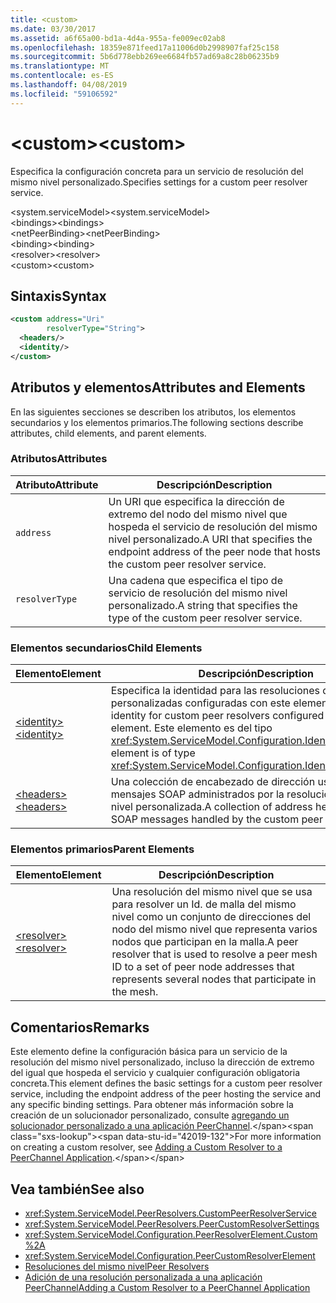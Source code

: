 ```yaml
---
title: <custom>
ms.date: 03/30/2017
ms.assetid: a6f65a00-bd1a-4d4a-955a-fe009ec02ab8
ms.openlocfilehash: 18359e871feed17a11006d0b2998907faf25c158
ms.sourcegitcommit: 5b6d778ebb269ee6684fb57ad69a8c28b06235b9
ms.translationtype: MT
ms.contentlocale: es-ES
ms.lasthandoff: 04/08/2019
ms.locfileid: "59106592"
---
```

# <a name="custom"></a><span data-ttu-id="42019-101">\<custom></span><span class="sxs-lookup"><span data-stu-id="42019-101">\<custom></span></span>
<span data-ttu-id="42019-102">Especifica la configuración concreta para un servicio de resolución del mismo nivel personalizado.</span><span class="sxs-lookup"><span data-stu-id="42019-102">Specifies settings for a custom peer resolver service.</span></span>  
  
<span data-ttu-id="42019-103">\<system.serviceModel></span><span class="sxs-lookup"><span data-stu-id="42019-103">\<system.serviceModel></span></span>  
<span data-ttu-id="42019-104">\<bindings></span><span class="sxs-lookup"><span data-stu-id="42019-104">\<bindings></span></span>  
<span data-ttu-id="42019-105">\<netPeerBinding></span><span class="sxs-lookup"><span data-stu-id="42019-105">\<netPeerBinding></span></span>  
<span data-ttu-id="42019-106">\<binding></span><span class="sxs-lookup"><span data-stu-id="42019-106">\<binding></span></span>  
<span data-ttu-id="42019-107">\<resolver></span><span class="sxs-lookup"><span data-stu-id="42019-107">\<resolver></span></span>  
<span data-ttu-id="42019-108">\<custom></span><span class="sxs-lookup"><span data-stu-id="42019-108">\<custom></span></span>  
  
## <a name="syntax"></a><span data-ttu-id="42019-109">Sintaxis</span><span class="sxs-lookup"><span data-stu-id="42019-109">Syntax</span></span>  
  
```xml  
<custom address="Uri"
        resolverType="String">
  <headers/>
  <identity/>
</custom>
```  
  
## <a name="attributes-and-elements"></a><span data-ttu-id="42019-110">Atributos y elementos</span><span class="sxs-lookup"><span data-stu-id="42019-110">Attributes and Elements</span></span>  
 <span data-ttu-id="42019-111">En las siguientes secciones se describen los atributos, los elementos secundarios y los elementos primarios.</span><span class="sxs-lookup"><span data-stu-id="42019-111">The following sections describe attributes, child elements, and parent elements.</span></span>  
  
### <a name="attributes"></a><span data-ttu-id="42019-112">Atributos</span><span class="sxs-lookup"><span data-stu-id="42019-112">Attributes</span></span>  
  
|<span data-ttu-id="42019-113">Atributo</span><span class="sxs-lookup"><span data-stu-id="42019-113">Attribute</span></span>|<span data-ttu-id="42019-114">Descripción</span><span class="sxs-lookup"><span data-stu-id="42019-114">Description</span></span>|  
|---------------|-----------------|  
|`address`|<span data-ttu-id="42019-115">Un URI que especifica la dirección de extremo del nodo del mismo nivel que hospeda el servicio de resolución del mismo nivel personalizado.</span><span class="sxs-lookup"><span data-stu-id="42019-115">A URI that specifies the endpoint address of the peer node that hosts the custom peer resolver service.</span></span>|  
|`resolverType`|<span data-ttu-id="42019-116">Una cadena que especifica el tipo de servicio de resolución del mismo nivel personalizado.</span><span class="sxs-lookup"><span data-stu-id="42019-116">A string that specifies the type of the custom peer resolver service.</span></span>|  
  
### <a name="child-elements"></a><span data-ttu-id="42019-117">Elementos secundarios</span><span class="sxs-lookup"><span data-stu-id="42019-117">Child Elements</span></span>  
  
|<span data-ttu-id="42019-118">Elemento</span><span class="sxs-lookup"><span data-stu-id="42019-118">Element</span></span>|<span data-ttu-id="42019-119">Descripción</span><span class="sxs-lookup"><span data-stu-id="42019-119">Description</span></span>|  
|-------------|-----------------|  
|[<span data-ttu-id="42019-120">\<identity></span><span class="sxs-lookup"><span data-stu-id="42019-120">\<identity></span></span>](../../../../../docs/framework/configure-apps/file-schema/wcf/identity.md)|<span data-ttu-id="42019-121">Especifica la identidad para las resoluciones del mismo nivel personalizadas configuradas con este elemento.</span><span class="sxs-lookup"><span data-stu-id="42019-121">Specifies the identity for custom peer resolvers configured with this element.</span></span> <span data-ttu-id="42019-122">Este elemento es del tipo <xref:System.ServiceModel.Configuration.IdentityElement>.</span><span class="sxs-lookup"><span data-stu-id="42019-122">This element is of type <xref:System.ServiceModel.Configuration.IdentityElement>.</span></span>|  
|[<span data-ttu-id="42019-123">\<headers></span><span class="sxs-lookup"><span data-stu-id="42019-123">\<headers></span></span>](../../../../../docs/framework/configure-apps/file-schema/wcf/headers-element.md)|<span data-ttu-id="42019-124">Una colección de encabezado de dirección usada para mensajes SOAP administrados por la resolución del mismo nivel personalizada.</span><span class="sxs-lookup"><span data-stu-id="42019-124">A collection of address header used for SOAP messages handled by the custom peer resolver.</span></span>|  
  
### <a name="parent-elements"></a><span data-ttu-id="42019-125">Elementos primarios</span><span class="sxs-lookup"><span data-stu-id="42019-125">Parent Elements</span></span>  
  
|<span data-ttu-id="42019-126">Elemento</span><span class="sxs-lookup"><span data-stu-id="42019-126">Element</span></span>|<span data-ttu-id="42019-127">Descripción</span><span class="sxs-lookup"><span data-stu-id="42019-127">Description</span></span>|  
|-------------|-----------------|  
|[<span data-ttu-id="42019-128">\<resolver></span><span class="sxs-lookup"><span data-stu-id="42019-128">\<resolver></span></span>](../../../../../docs/framework/configure-apps/file-schema/wcf/resolver.md)|<span data-ttu-id="42019-129">Una resolución del mismo nivel que se usa para resolver un Id. de malla del mismo nivel como un conjunto de direcciones del nodo del mismo nivel que representa varios nodos que participan en la malla.</span><span class="sxs-lookup"><span data-stu-id="42019-129">A peer resolver that is used to resolve a peer mesh ID to a set of peer node addresses that represents several nodes that participate in the mesh.</span></span>|  
  
## <a name="remarks"></a><span data-ttu-id="42019-130">Comentarios</span><span class="sxs-lookup"><span data-stu-id="42019-130">Remarks</span></span>  
 <span data-ttu-id="42019-131">Este elemento define la configuración básica para un servicio de la resolución del mismo nivel personalizado, incluso la dirección de extremo del igual que hospeda el servicio y cualquier configuración obligatoria concreta.</span><span class="sxs-lookup"><span data-stu-id="42019-131">This element defines the basic settings for a custom peer resolver service, including the endpoint address of the peer hosting the service and any specific binding settings.</span></span> <span data-ttu-id="42019-132">Para obtener más información sobre la creación de un solucionador personalizado, consulte [agregando un solucionador personalizado a una aplicación PeerChannel](https://docs.microsoft.com/previous-versions/ms730105(v=vs.90)).</span><span class="sxs-lookup"><span data-stu-id="42019-132">For more information on creating a custom resolver, see [Adding a Custom Resolver to a PeerChannel Application](https://docs.microsoft.com/previous-versions/ms730105(v=vs.90)).</span></span>  
  
## <a name="see-also"></a><span data-ttu-id="42019-133">Vea también</span><span class="sxs-lookup"><span data-stu-id="42019-133">See also</span></span>

- <xref:System.ServiceModel.PeerResolvers.CustomPeerResolverService>
- <xref:System.ServiceModel.PeerResolvers.PeerCustomResolverSettings>
- <xref:System.ServiceModel.Configuration.PeerResolverElement.Custom%2A>
- <xref:System.ServiceModel.Configuration.PeerCustomResolverElement>
- [<span data-ttu-id="42019-134">Resoluciones del mismo nivel</span><span class="sxs-lookup"><span data-stu-id="42019-134">Peer Resolvers</span></span>](../../../../../docs/framework/wcf/feature-details/peer-resolvers.md)
- [<span data-ttu-id="42019-135">Adición de una resolución personalizada a una aplicación PeerChannel</span><span class="sxs-lookup"><span data-stu-id="42019-135">Adding a Custom Resolver to a PeerChannel Application</span></span>](https://docs.microsoft.com/previous-versions/ms730105(v=vs.90))

